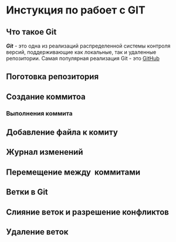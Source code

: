 # Инстукция по рабоет с GIT

## Что такое Git
***Git*** - это одна из реализаций распределенной системы контроля версий, поддерживающие как локальные, так и удаленные репозитории. Самая популярная реализация Git - это [GitHub](https://github.com)

## Поготовка репозитория

## Создание коммитоа

### Выполнения коммита

## Добавление файла к комиту

## Журнал изменений 

## Перемещение между  коммитами

## Ветки в Git

## Слияние веток и разрешение конфликтов

## Удаление веток